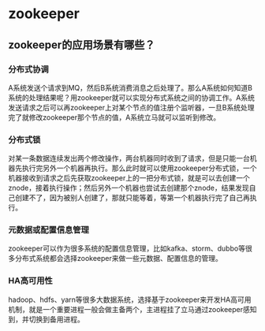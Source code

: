 # zookeeper

## zookeeper的应用场景有哪些？

### 分布式协调

A系统发送个请求到MQ，然后B系统消费消息之后处理了。那么A系统如何知道B系统的处理结果呢？用zookeeper就可以实现分布式系统之间的协调工作。A系统发送请求之后可以再zookeeper上对某个节点的值注册个监听器，一旦B系统处理完了就修改zookeeper那个节点的值，A系统立马就可以监听到修改。

### 分布式锁

对某一条数据连续发出两个修改操作，两台机器同时收到了请求，但是只能一台机器先执行完另外一个机器再执行。那么此时就可以使用zookeeper分布式锁，一个机器接收到请求之后先获取zookeeper上的一把分布式锁，就是可以去创建一个znode，接着执行操作；然后另外一个机器也尝试去创建那个znode，结果发现自己创建不了，因为被别人创建了，那就只能等着，等第一个机器执行完了自己再执行。

### 元数据或配置信息管理

zookeeper可以作为很多系统的配置信息管理，比如kafka、storm、dubbo等很多分布式系统都会选择zookeeper来做一些元数据、配置信息的管理。

### HA高可用性

hadoop、hdfs、yarn等很多大数据系统，选择基于zookeeper来开发HA高可用机制，就是一个重要进程一般会做主备两个，主进程挂了立马通过zookeeper感知到，并切换到备用进程。